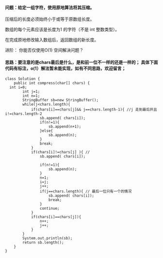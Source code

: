﻿#### 问题：给定一组字符，使用原地算法将其压缩。

压缩后的长度必须始终小于或等于原数组长度。

数组的每个元素应该是长度为1 的字符（不是 int 整数类型）。

在完成原地修改输入数组后，返回数组的新长度。

 

进阶：
你能否仅使用O(1) 空间解决问题？
  
#### 思路：要注意的是chars最后是什么，是和前一位不一样的还是一样的； 具体下面代码有标注，o(1）解法暂未能实现，如有不同思路，欢迎留言；

```
class Solution {
    public int compress(char[] chars) {
  int i=0;
        int j=1;
        int n=1;
        StringBuffer sb=new StringBuffer();
        while(j<chars.length){
            if(chars[i]==chars[j]&& j==chars.length-1){ //j 走到最后并且i!=chars.length-2
                sb.append( chars[i]);
                if(n!=1){
                    sb.append(n+1);
                }else{
                    sb.append(n);
                }
                break;
            }
            if(chars[i]!=chars[j] ){ //
                sb.append( chars[i]);

                if(n!=1){
                    sb.append(n);
                }
                n=1;
                i=j;
                j++;
                if(j==chars.length){ // 最后一位只有一个的情况
                    sb.append( chars[i]);
                    break;
                }
                continue;
            }
            if(chars[i]==chars[j]){
                n++;
                j++;
            }
        }
        System.out.println(sb);
        return sb.length();
    }
}
```


